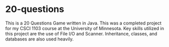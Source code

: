 # 20-questions
This is a 20 Questions Game written in Java.  This was a completed project for my CSCI 1103 course at the University of Minnesota.  Key skills utilized in this project are the use of File I/O and Scanner.  Inheritance, classes, and databases are also used heavily.
